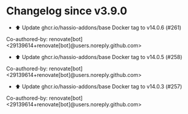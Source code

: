 # Changelog since v3.9.0
- ⬆️ Update ghcr.io/hassio-addons/base Docker tag to v14.0.6 (#261)

Co-authored-by: renovate[bot] <29139614+renovate[bot]@users.noreply.github.com> 
- ⬆️ Update ghcr.io/hassio-addons/base Docker tag to v14.0.5 (#258)

Co-authored-by: renovate[bot] <29139614+renovate[bot]@users.noreply.github.com> 
- ⬆️ Update ghcr.io/hassio-addons/base Docker tag to v14.0.3 (#257)

Co-authored-by: renovate[bot] <29139614+renovate[bot]@users.noreply.github.com> 
